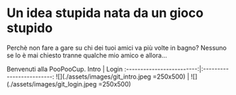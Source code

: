 
# Un idea stupida nata da un gioco stupido

Perchè non fare a gare su chi dei tuoi amici va più volte in bagno? Nessuno se lo è mai chiesto tranne qualche mio amico e allora...

Benvenuti alla PooPooCup.
Intro           |  Login
:-------------------------:|:-------------------------:
![](./assets/images/git_intro.jpeg =250x500)  |  ![](./assets/images/git_login.jpeg  =250x500)

